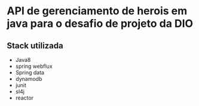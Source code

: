 # API de gerenciamento de herois em java para o desafio de projeto da DIO
## Stack utilizada

  * Java8
  * spring webflux
  * Spring data
  * dynamodb
  * junit
  * sl4j
  * reactor
  
